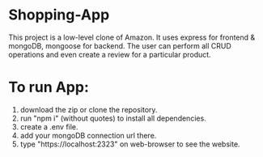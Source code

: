 # Shopping-App
This project is a low-level clone of Amazon. It uses express for frontend & mongoDB, mongoose for backend. The user can perform all CRUD operations and even create a review for a particular product.
# To run App:
1. download the zip or clone the repository.
2. run "npm i" (without quotes) to install all dependencies.
3. create a .env file.
4. add your mongoDB connection url there.
5. type "https://localhost:2323" on web-browser to see the website.
